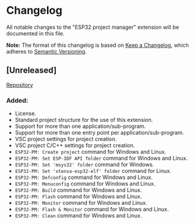 # Changelog

All notable changes to the "ESP32 project manager" extension will be documented in this file.

**Note:** The format of this changelog is based on [Keep a Changelog](https://keepachangelog.com/en/1.0.0/),
which adheres to [Semantic Versioning](https://semver.org/spec/v2.0.0.html).

## [Unreleased]

[Repository](https://github.com/mrverdant13/esp32-pm-vsc-extension/tree/develop)

### Added:

- License.
- Standard project structure for the use of this extension.
- Support for more than one application/sub-program.
- Support for more than one entry point per application/sub-program.
- VSC project settings for project creation.
- VSC project C/C++ settings for project creation.
- `ESP32-PM: Create project` command for Windows and Linux.
- `ESP32-PM: Set ESP-IDF API folder` command for Windows and Linux.
- `ESP32-PM: Set 'msys32' folder` command for Windows.
- `ESP32-PM: Set 'xtensa-esp32-elf' folder` command for Linux.
- `ESP32-PM: Defconfig` command for Windows and Linux.
- `ESP32-PM: Menuconfig` command for Windows and Linux.
- `ESP32-PM: Build` command for Windows and Linux.
- `ESP32-PM: Flash` command for Windows and Linux.
- `ESP32-PM: Monitor` command for Windows and Linux.
- `ESP32-PM: Flash & Monitor` command for Windows and Linux.
- `ESP32-PM: Clean` command for Windows and Linux.